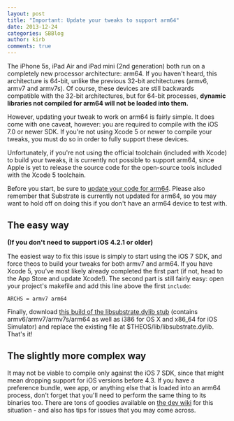 ```yaml
---
layout: post
title: "Important: Update your tweaks to support arm64"
date: 2013-12-24
categories: SBBlog
author: kirb
comments: true
---
```


The iPhone 5s, iPad Air and iPad mini (2nd generation) both run on a completely new processor architecture: arm64. If you haven't heard, this architecture is 64-bit, unlike the previous 32-bit architectures (armv6, armv7 and armv7s). Of course, these devices are still backwards compatible with the 32-bit architectures, but for 64-bit processes, **dynamic libraries not compiled for arm64 will not be loaded into them.**

<!--more-->

However, updating your tweak to work on arm64 is fairly simple. It does come with one caveat, however: you are required to compile with the iOS 7.0 or newer SDK. If you're not using Xcode 5 or newer to compile your tweaks, you must do so in order to fully support these devices. 

Unfortunately, if you're not using the official toolchain (included with Xcode) to build your tweaks, it is currently not possible to support arm64, since Apple is yet to release the source code for the open-source tools included with the Xcode 5 toolchain.

Before you start, be sure to [update your code for arm64](https://developer.apple.com/library/ios/documentation/General/Conceptual/CocoaTouch64BitGuide/ConvertingYourAppto64-Bit/ConvertingYourAppto64-Bit.html). Please also remember that Substrate is currently not updated for arm64, so you may want to hold off on doing this if you don't have an arm64 device to test with.

## The easy way
<strong style="font-size: 1.05em;">(If you don't need to support iOS 4.2.1 or older)</strong>

The easiest way to fix this issue is simply to start using the iOS 7 SDK, and force theos to build your tweaks for both armv7 and arm64. If you have Xcode 5, you've most likely already completed the first part (if not, head to the App Store and update Xcode!). The second part is still fairly easy: open your project's makefile and add this line above the first `include`:

``` make
ARCHS = armv7 arm64
```

Finally, download [this build of the libsubstrate.dylib stub](http://cdn.hbang.ws/dl/libsubstrate_arm64.dylib) (contains armv6/armv7/armv7s/arm64 as well as i386 for OS X and x86_64 for iOS Simulator) and replace the existing file at $THEOS/lib/libsubstrate.dylib. That's it!

## The slightly more complex way
It may not be viable to compile only against the iOS 7 SDK, since that might mean dropping support for iOS versions before 4.3.  If you have a preference bundle, wee app, or anything else that is loaded into an arm64 process, don't forget that you'll need to perform the same thing to its binaries too. There are tons of goodies available on [the dev wiki](http://iphonedevwiki.net/index.php/Updating_extensions_for_iOS_7#Tweaks_that_do_need_iOS_4.2.1_and_below_compatibility) for this situation - and also has tips for issues that you may come across.
